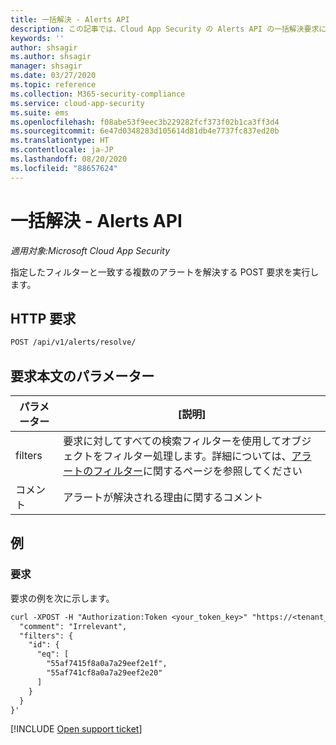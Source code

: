 ```yaml
---
title: 一括解決 - Alerts API
description: この記事では、Cloud App Security の Alerts API の一括解決要求について説明します。
keywords: ''
author: shsagir
ms.author: shsagir
manager: shsagir
ms.date: 03/27/2020
ms.topic: reference
ms.collection: M365-security-compliance
ms.service: cloud-app-security
ms.suite: ems
ms.openlocfilehash: f08abe53f9eec3b229282fcf373f02b1ca3ff3d4
ms.sourcegitcommit: 6e47d0348283d105614d81db4e7737fc837ed20b
ms.translationtype: HT
ms.contentlocale: ja-JP
ms.lasthandoff: 08/20/2020
ms.locfileid: "88657624"
---
```

# <a name="bulk-resolve---alerts-api"></a>一括解決 - Alerts API

*適用対象:Microsoft Cloud App Security*

指定したフィルターと一致する複数のアラートを解決する POST 要求を実行します。

## <a name="http-request"></a>HTTP 要求

```rest
POST /api/v1/alerts/resolve/
```

## <a name="request-body-parameters"></a>要求本文のパラメーター

| パラメーター | [説明] |
| --- | --- |
| filters | 要求に対してすべての検索フィルターを使用してオブジェクトをフィルター処理します。詳細については、[アラートのフィルター](api-alerts.md#filters)に関するページを参照してください |
| コメント | アラートが解決される理由に関するコメント |

## <a name="example"></a>例

### <a name="request"></a>要求

要求の例を次に示します。

```rest
curl -XPOST -H "Authorization:Token <your_token_key>" "https://<tenant_id>.<tenant_region>.contoso.com/api/v1/alerts/resolve" -d '{
  "comment": "Irrelevant",
  "filters": {
    "id": {
      "eq": [
        "55af7415f8a0a7a29eef2e1f",
        "55af741cf8a0a7a29eef2e20"
      ]
    }
  }
}'
```

[!INCLUDE [Open support ticket](includes/support.md)]
